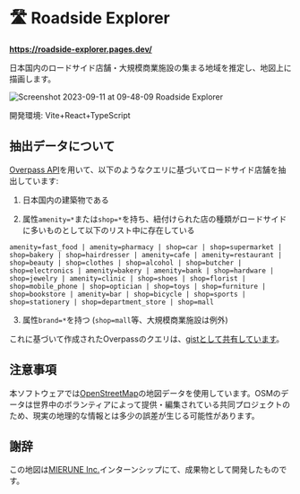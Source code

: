 # 🛣️ Roadside Explorer

**https://roadside-explorer.pages.dev/**

日本国内のロードサイド店舗・大規模商業施設の集まる地域を推定し、地図上に描画します。

![Screenshot 2023-09-11 at 09-48-09 Roadside Explorer](https://github.com/TadaTeruki/roadside-explorer/assets/69315285/911b71ae-edb4-4302-ba2d-996b9957aa37)

開発環境: Vite+React+TypeScript

## 抽出データについて


[Overpass API](https://wiki.openstreetmap.org/wiki/Overpass_API)を用いて、以下のようなクエリに基づいてロードサイド店舗を抽出しています:

1. 日本国内の建築物である

2. 属性`amenity=*`または`shop=*`を持ち、紐付けられた店の種類がロードサイドに多いものとして以下のリスト中に存在している
```
amenity=fast_food | amenity=pharmacy | shop=car | shop=supermarket | shop=bakery | shop=hairdresser | amenity=cafe | amenity=restaurant | shop=beauty | shop=clothes | shop=alcohol | shop=butcher | shop=electronics | amenity=bakery | amenity=bank | shop=hardware | shop=jewelry | amenity=clinic | shop=shoes | shop=florist | shop=mobile_phone | shop=optician | shop=toys | shop=furniture | shop=bookstore | amenity=bar | shop=bicycle | shop=sports | shop=stationery | shop=department_store | shop=mall
```

3. 属性`brand=*`を持つ (`shop=mall`等、大規模商業施設は例外)

これに基づいて作成されたOverpassのクエリは、[gistとして共有しています](https://gist.github.com/TadaTeruki/db136753c7d10d95b0019c2a6ece32cd)。

## 注意事項

本ソフトウェアでは[OpenStreetMap](https://www.openstreetmap.org)の地図データを使用しています。OSMのデータは世界中のボランティアによって提供・編集されている共同プロジェクトのため、現実の地理的な情報とは多少の誤差が生じる可能性があります。

## 謝辞

この地図は[MIERUNE Inc.](https://www.mierune.co.jp/)インターンシップにて、成果物として開発したものです。
